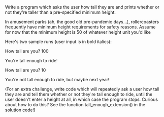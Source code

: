 Write a program which asks the user how tall they are and prints whether or not they're taller than a pre-specified minimum height.

In amusement parks (ah, the good old pre-pandemic days...), rollercoasters frequently have minimum height requirements for safety reasons. Assume for now that the minimum height is 50 of whatever height unit you'd like

Here's two sample runs (user input is in bold italics):

How tall are you? 100

You're tall enough to ride!

How tall are you? 10

You're not tall enough to ride, but maybe next year!

(For an extra challenge, write code which will repeatedly ask a user how tall they are and tell them whether or not they're tall enough to ride, until the user doesn't enter a height at all, in which case the program stops. Curious about how to do this? See the function tall_enough_extension() in the solution code!)
